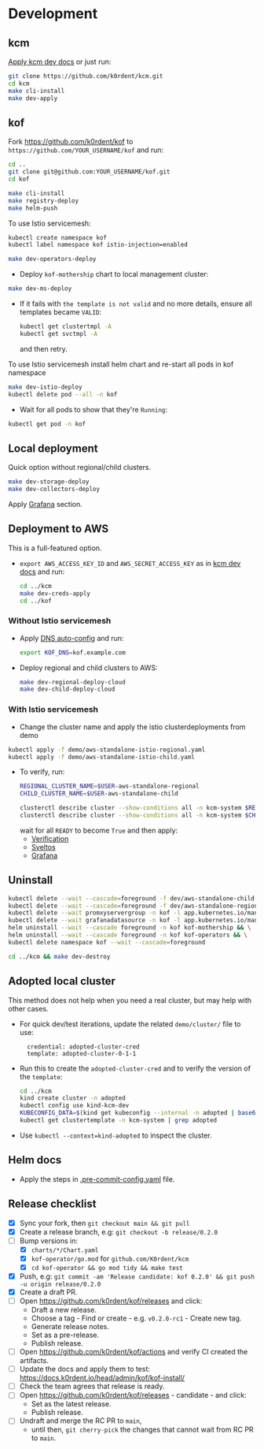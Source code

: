 # Development

## kcm

[Apply kcm dev docs](https://github.com/k0rdent/kcm/blob/main/docs/dev.md) or just run:

```bash
git clone https://github.com/k0rdent/kcm.git
cd kcm
make cli-install
make dev-apply
```

## kof

Fork https://github.com/k0rdent/kof to `https://github.com/YOUR_USERNAME/kof` and run:

```bash
cd ..
git clone git@github.com:YOUR_USERNAME/kof.git
cd kof

make cli-install
make registry-deploy
make helm-push
```

To use Istio servicemesh:

```bash
kubectl create namespace kof
kubectl label namespace kof istio-injection=enabled
```

```bash
make dev-operators-deploy
```

* Deploy `kof-mothership` chart to local management cluster:
```bash
make dev-ms-deploy
```

* If it fails with `the template is not valid` and no more details,
  ensure all templates became `VALID`:
  ```bash
  kubectl get clustertmpl -A
  kubectl get svctmpl -A
  ```
  and then retry.


To use Istio servicemesh install helm chart and re-start all pods in kof namespace
```bash
make dev-istio-deploy
kubectl delete pod --all -n kof
```

* Wait for all pods to show that they're `Running`:
```bash
kubectl get pod -n kof
```

## Local deployment

Quick option without regional/child clusters.


```bash
make dev-storage-deploy
make dev-collectors-deploy
```

Apply [Grafana](https://docs.k0rdent.io/head/admin-kof/#grafana) section.

## Deployment to AWS

This is a full-featured option.

* `export AWS_ACCESS_KEY_ID` and `AWS_SECRET_ACCESS_KEY`
  as in [kcm dev docs](https://github.com/k0rdent/kcm/blob/main/docs/dev.md#aws-provider-setup)
  and run:
  ```bash
  cd ../kcm
  make dev-creds-apply
  cd ../kof
  ```

### Without Istio servicemesh

* Apply [DNS auto-config](https://docs.k0rdent.io/head/admin-kof/#dns-auto-config) and run:
  ```bash
  export KOF_DNS=kof.example.com
  ```

* Deploy regional and child clusters to AWS:
  ```bash
  make dev-regional-deploy-cloud
  make dev-child-deploy-cloud
  ```

### With Istio servicemesh

* Change the cluster name and apply the istio clusterdeployments from demo

```bash
kubectl apply -f demo/aws-standalone-istio-regional.yaml
kubectl apply -f demo/aws-standalone-istio-child.yaml
```

* To verify, run:
  ```bash
  REGIONAL_CLUSTER_NAME=$USER-aws-standalone-regional
  CHILD_CLUSTER_NAME=$USER-aws-standalone-child

  clusterctl describe cluster --show-conditions all -n kcm-system $REGIONAL_CLUSTER_NAME
  clusterctl describe cluster --show-conditions all -n kcm-system $CHILD_CLUSTER_NAME
  ```
  wait for all `READY` to become `True` and then apply:
  * [Verification](https://docs.k0rdent.io/head/admin-kof/#verification)
  * [Sveltos](https://docs.k0rdent.io/head/admin-kof/#sveltos)
  * [Grafana](https://docs.k0rdent.io/head/admin-kof/#grafana)

## Uninstall

```bash
kubectl delete --wait --cascade=foreground -f dev/aws-standalone-child.yaml && \
kubectl delete --wait --cascade=foreground -f dev/aws-standalone-regional.yaml && \
kubectl delete --wait promxyservergroup -n kof -l app.kubernetes.io/managed-by=kof-operator && \
kubectl delete --wait grafanadatasource -n kof -l app.kubernetes.io/managed-by=kof-operator && \
helm uninstall --wait --cascade foreground -n kof kof-mothership && \
helm uninstall --wait --cascade foreground -n kof kof-operators && \
kubectl delete namespace kof --wait --cascade=foreground

cd ../kcm && make dev-destroy
```

## Adopted local cluster

This method does not help when you need a real cluster, but may help with other cases.

* For quick dev/test iterations, update the related `demo/cluster/` file to use:
  ```
    credential: adopted-cluster-cred
    template: adopted-cluster-0-1-1
  ```

* Run this to create the `adopted-cluster-cred`
  and to verify the version of the `template`:
  ```bash
  cd ../kcm
  kind create cluster -n adopted
  kubectl config use kind-kcm-dev
  KUBECONFIG_DATA=$(kind get kubeconfig --internal -n adopted | base64 -w 0) make dev-adopted-creds
  kubectl get clustertemplate -n kcm-system | grep adopted
  ```

* Use `kubectl --context=kind-adopted` to inspect the cluster.

## Helm docs

* Apply the steps in [.pre-commit-config.yaml](../.pre-commit-config.yaml) file.

## Release checklist

* [x] Sync your fork, then `git checkout main && git pull`
* [x] Create a release branch, e.g: `git checkout -b release/0.2.0`
* [ ] Bump versions in:
  * [x] `charts/*/Chart.yaml`
  * [x] `kof-operator/go.mod` for `github.com/K0rdent/kcm`
  * [x] `cd kof-operator && go mod tidy && make test`
* [x] Push, e.g: `git commit -am 'Release candidate: kof 0.2.0' && git push -u origin release/0.2.0`
* [x] Create a draft PR.
* [ ] Open https://github.com/k0rdent/kof/releases and click:
  * Draft a new release.
  * Choose a tag - Find or create - e.g. `v0.2.0-rc1` - Create new tag.
  * Generate release notes.
  * Set as a pre-release.
  * Publish release.
* [ ] Open https://github.com/k0rdent/kof/actions and verify CI created the artifacts.
* [ ] Update the docs and apply them to test: https://docs.k0rdent.io/head/admin/kof/kof-install/
* [ ] Check the team agrees that release is ready.
* [ ] Open https://github.com/k0rdent/kof/releases - candidate - and click:
  * Set as the latest release.
  * Publish release.
* [ ] Undraft and merge the RC PR to `main`,
  * until then, `git cherry-pick` the changes that cannot wait from RC PR to `main`.

